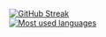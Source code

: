 [![GitHub Streak](https://streak-stats.demolab.com?user=igorplebanczyk&theme=transparent&hide_border=true&date_format=j%20M%5B%20Y%5D&mode=weekly&background=EB545400)](https://git.io/streak-stats)
<br>
[![Most used languages](https://github-readme-stats.vercel.app/api/top-langs/?username=igorplebanczyk&theme=transparent&hide_border=true&layout=compact&hide=hack&disable_animations=false)](https://github-readme-stats-mu-six-30.vercel.app/)
